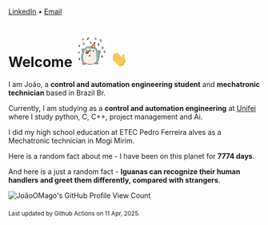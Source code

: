 [LinkedIn](https://www.linkedin.com/in/joão-pedro-gozzoli-b95641301/) &bull;
[Email](joaopedrogozzoli@gmail.com)

# Welcome <img src="happy.gif" height="64px" /> <img src="wave.gif" height="32px" />

I am João, a  **control and automation engineering student** and **mechatronic technician** based in Brazil Br.

Currently, I am studying as a **control and automation engineering** at [Unifei](https://unifei.edu.br) where I study python, C, C++, project management and Ai.

I did my high school education at ETEC Pedro Ferreira alves as a Mechatronic technician in Mogi Mirim.

Here is a random fact about me - I have been on this planet for **7774 days**.

And here is a just a random fact -  **Iguanas can recognize their human handlers and greet them differently, compared with strangers**.

![JoãoOMago's GitHub Profile View Count](https://komarev.com/ghpvc/?username=JoaoOMago)

<sub>Last updated by Github Actions on 11 Apr, 2025.</sub>
